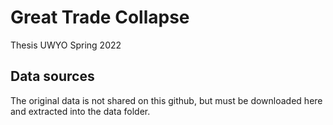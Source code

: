# Great Trade Collapse


Thesis UWYO Spring 2022




## Data sources


The original data is not shared on this github, but must be downloaded here and extracted into the data folder.